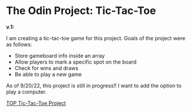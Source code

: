 <h1>The Odin Project: Tic-Tac-Toe</h1>
<p><b>v.1:</b></p>
<p>I am creating a tic-tac-toe game for this project. Goals of the project were as follows:</p>
<ul>
<li>Store gameboard info inside an array</li>
<li>Allow players to mark a specific spot on the board</li>
<li>Check for wins and draws</li>
<li>Be able to play a new game</li></ul>
<p>As of 9/20/22, this project is still in progress!! I want to add the option to play a computer.</p>

<a href="https://www.theodinproject.com/lessons/node-path-javascript-tic-tac-toe">TOP Tic-Tac-Toe Project</a>
